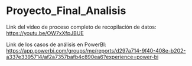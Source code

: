# Proyecto_Final_Analisis
Link del video de proceso completo de recopilación de datos: https://youtu.be/OW7xXfpJBUE

Link de los casos de análisis en PowerBI: https://app.powerbi.com/groups/me/reports/d297a714-9f40-408e-b202-a337e3395714/af2a7357bafb4c890ea6?experience=power-bi

